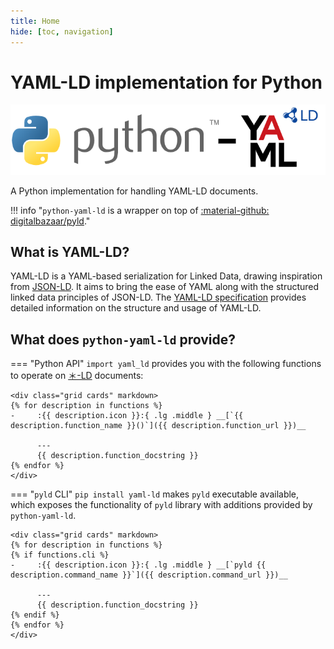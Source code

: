 ```yaml
---
title: Home
hide: [toc, navigation]
---
```


# YAML-LD implementation for Python

![](logos/python-yaml-ld.png)

A Python implementation for handling YAML-LD documents.

!!! info "`python-yaml-ld` is a wrapper on top of [:material-github: digitalbazaar/pyld](https://github.com/digitalbazaar/pyld)."


## What is YAML-LD?

YAML-LD is a YAML-based serialization for Linked Data, drawing inspiration from [JSON-LD](https://json-ld.org/). It aims to bring the ease of YAML along with the structured linked data principles of JSON-LD. The [YAML-LD specification](https://json-ld.github.io/yaml-ld/spec/) provides detailed information on the structure and usage of YAML-LD.

## What does `python-yaml-ld` provide?

=== "Python API"
    `import yaml_ld` provides you with the following functions to operate on [＊-LD](/blog/any-ld/) documents:

    <div class="grid cards" markdown>
    {% for description in functions %}
    -     :{{ description.icon }}:{ .lg .middle } __[`{{ description.function_name }}()`]({{ description.function_url }})__

          ---
          {{ description.function_docstring }}
    {% endfor %}
    </div>

=== "`pyld` CLI"
    `pip install yaml-ld` makes `pyld` executable available, which exposes the functionality of `pyld` library with additions provided by `python-yaml-ld`.

    <div class="grid cards" markdown>
    {% for description in functions %}
    {% if functions.cli %}
    -     :{{ description.icon }}:{ .lg .middle } __[`pyld {{ description.command_name }}`]({{ description.command_url }})__

          ---
          {{ description.function_docstring }}
    {% endif %}
    {% endfor %}
    </div>
